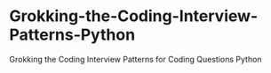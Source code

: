 # Grokking-the-Coding-Interview-Patterns-Python
Grokking the Coding Interview Patterns for Coding Questions Python
